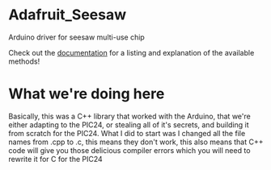 # Adafruit_Seesaw
Arduino driver for seesaw multi-use chip

Check out the [documentation](https://adafruit.github.io/Adafruit_Seesaw/html/class_adafruit__seesaw.html) for a listing and explanation of the available methods!

# What we're doing here

Basically, this was a C++ library that worked with the Arduino, that we're either adapting to the PIC24, or stealing all of it's secrets, and building it from scratch for the PIC24. What I did to start was I changed all the file names from .cpp to .c, this means they don't work, this also means that C++ code will give you those delicious compiler errors which you will need to rewrite it for C for the PIC24
